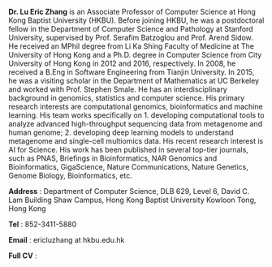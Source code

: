 **Dr. Lu Eric Zhang** is an Associate Professor of Computer Science at Hong Kong Baptist University (HKBU). Before joining HKBU, he was a postdoctoral fellow in the Department of Computer Science and Pathology at Stanford University, supervised by Prof. Serafim Batzoglou and Prof. Arend Sidow. He received an MPhil degree from Li Ka Shing Faculty of Medicine at The University of Hong Kong and a Ph.D. degree in Computer Science from City University of Hong Kong in 2012 and 2016, respectively. In 2008, he received a B.Eng in Software Engineering from Tianjin University. In 2015, he was a visiting scholar in the Department of Mathematics at UC Berkeley and worked with Prof. Stephen Smale. He has an interdisciplinary background in genomics, statistics and computer science. His primary research interests are computational genomics, bioinformatics and machine learning. His team works specifically on 1. developing computational tools to analyze advanced high-throughput sequencing data from metagenome and human genome; 2. developing deep learning models to understand metagenome and single-cell multiomics data. His recent research interest is AI for Science. His work has been published in several top-tier journals, such as PNAS, Briefings in Bioinformatics, NAR Genomics and Bioinformatics, GigaScience, Nature Communications, Nature Genetics, Genome Biology, Bioinformatics, etc.

**Address** : Department of Computer Science, DLB 629, Level 6, David C. Lam Building Shaw Campus, 
            Hong Kong Baptist University Kowloon Tong, Hong Kong

**Tel** : 852-3411-5880    

**Email** : ericluzhang at hkbu.edu.hk

**Full CV** :
<a href="assets/pdf/Dr_ZhangLu_C.V.pdf" target="_blank" rel="noopener noreferrer" > <i class="fa-solid fa-file-pdf"></i></a>